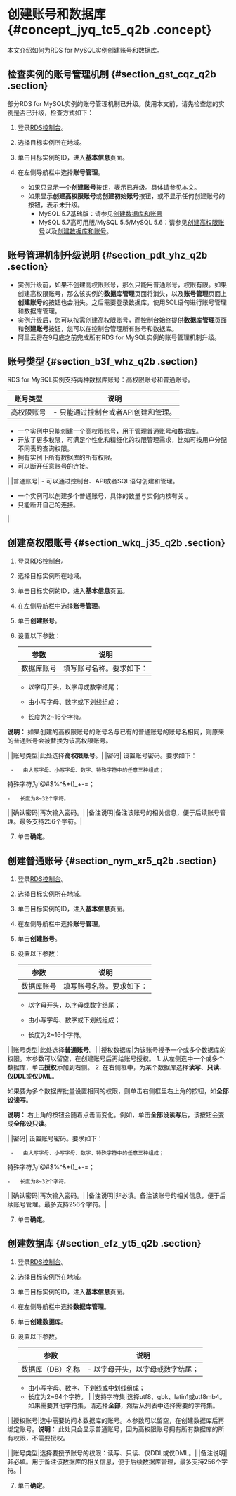# 创建账号和数据库 {#concept_jyq_tc5_q2b .concept}

本文介绍如何为RDS for MySQL实例创建账号和数据库。

## 检查实例的账号管理机制 {#section_gst_cqz_q2b .section}

部分RDS for MySQL实例的账号管理机制已升级。使用本文前，请先检查您的实例是否已升级，检查方式如下：

1.  登录[RDS控制台](https://rdsnext.console.aliyun.com)。
2.  选择目标实例所在地域。
3.  单击目标实例的ID，进入**基本信息**页面。
4.  在左侧导航栏中选择**账号管理**。

    -   如果只显示一个**创建账号**按钮，表示已升级。具体请参见本文。
    -   如果显示**创建高权限账号**或**创建初始账号**按钮，或不显示任何创建账号的按钮，表示未升级。
        -   MySQL 5.7基础版：请参见[创建数据库和账号](https://help.aliyun.com/document_detail/49015.html)
        -   MySQL 5.7高可用版/MySQL 5.5/MySQL 5.6：请参见[创建高权限账号](https://help.aliyun.com/document_detail/26130.html)以及[创建数据库和账号](https://help.aliyun.com/document_detail/26129.html)。

## 账号管理机制升级说明 {#section_pdt_yhz_q2b .section}

-   实例升级前，如果不创建高权限账号，那么只能用普通账号，权限有限。如果创建高权限账号，那么该实例的**数据库管理**页面将消失，以及**账号管理**页面上**创建账号**的按钮也会消失。之后需要登录数据库，使用SQL语句进行账号管理和数据库管理。
-   实例升级后，您可以按需创建高权限账号，而控制台始终提供**数据库管理**页面和**创建账号**按钮，您可以在控制台管理所有账号和数据库。
-   阿里云将在9月底之前完成所有RDS for MySQL实例的账号管理机制升级。

## 账号类型 {#section_b3f_whz_q2b .section}

RDS for MySQL实例支持两种数据库账号：高权限账号和普通账号。

|账号类型|说明|
|----|--|
|高权限账号| -   只能通过控制台或者API创建和管理。
-   一个实例中只能创建一个高权限账号，用于管理普通账号和数据库。
-   开放了更多权限，可满足个性化和精细化的权限管理需求，比如可按用户分配不同表的查询权限。
-   拥有实例下所有数据库的所有权限。
-   可以断开任意账号的连接。

 |
|普通账号| -   可以通过控制台、API或者SQL语句创建和管理。
-   一个实例可以创建多个普通账号，具体的数量与实例内核有关 。
-   只能断开自己的连接。

 |

## 创建高权限账号 {#section_wkq_j35_q2b .section}

1.  登录[RDS控制台](https://rdsnext.console.aliyun.com)。
2.  选择目标实例所在地域。
3.  单击目标实例的ID，进入**基本信息**页面。
4.  在左侧导航栏中选择**账号管理**。
5.  单击**创建账号**。
6.  设置以下参数：

    |参数|说明|
    |--|--|
    |数据库账号| 填写账号名称。要求如下：

     -   以字母开头，以字母或数字结尾；

    -   由小写字母、数字或下划线组成；

    -   长度为2~16个字符。

 **说明：** 如果创建的高权限账号的账号名与已有的普通账号的账号名相同，则原来的普通账号会被替换为该高权限账号。

 |
    |账号类型|此处选择**高权限账号**。|
    |密码| 设置账号密码。要求如下：

     -   由大写字母、小写字母、数字、特殊字符中的任意三种组成；

特殊字符为!@\#$%^&\*\(\)\_+-=；

    -   长度为8~32个字符。

 |
    |确认密码|再次输入密码。|
    |备注说明|备注该账号的相关信息，便于后续账号管理。最多支持256个字符。|

7.  单击**确定**。

## 创建普通账号 {#section_nym_xr5_q2b .section}

1.  登录[RDS控制台](https://rdsnext.console.aliyun.com)。
2.  选择目标实例所在地域。
3.  单击目标实例的ID，进入**基本信息**页面。
4.  在左侧导航栏中选择**账号管理**。
5.  单击**创建账号**。
6.  设置以下参数：

    |参数|说明|
    |--|--|
    |数据库账号| 填写账号名称。要求如下：

     -   以字母开头，以字母或数字结尾；

    -   由小写字母、数字或下划线组成；

    -   长度为2~16个字符。

 |
    |账号类型|此处选择**普通账号**。|
    |授权数据库|为该账号授予一个或多个数据库的权限。本参数可以留空，在创建账号后再给账号授权。    1.  从左侧选中一个或多个数据库，单击**授权**添加到右侧。
    2.  在右侧框中，为某个数据库选择**读写**、**只读**、**仅DDL**或**仅DML**。

如果要为多个数据库批量设置相同的权限，则单击右侧框里右上角的按钮，如**全部设读写**。

**说明：** 右上角的按钮会随着点击而变化。例如，单击**全部设读写**后，该按钮会变成**全部设只读**。

|
    |密码| 设置账号密码。要求如下：

     -   由大写字母、小写字母、数字、特殊字符中的任意三种组成；

特殊字符为!@\#$%^&\*\(\)\_+-=；

    -   长度为8~32个字符。

 |
    |确认密码|再次输入密码。|
    |备注说明|非必填。备注该账号的相关信息，便于后续账号管理。最多支持256个字符。|

7.  单击**确定**。

## 创建数据库 {#section_efz_yt5_q2b .section}

1.  登录[RDS控制台](https://rdsnext.console.aliyun.com)。
2.  选择目标实例所在地域。
3.  单击目标实例的ID，进入**基本信息**页面。
4.  在左侧导航栏中选择**数据库管理**。
5.  单击**创建数据库**。
6.  设置以下参数。

    |参数|说明|
    |--|--|
    |数据库（DB）名称|     -   以字母开头，以字母或数字结尾；
    -   由小写字母、数字、下划线或中划线组成；
    -   长度为2~64个字符。
 |
    |支持字符集|选择utf8、gbk、latin1或utf8mb4。如果需要其他字符集，请选择**全部**，然后从列表中选择需要的字符集。

|
    |授权账号|选中需要访问本数据库的账号。本参数可以留空，在创建数据库后再绑定账号。**说明：** 此处只会显示普通账号，因为高权限账号拥有所有数据库的所有权限，不需要授权。

|
    |账号类型|选择要授予账号的权限：读写、只读、仅DDL或仅DML。|
    |备注说明|非必填。用于备注该数据库的相关信息，便于后续数据库管理，最多支持256个字符。|

7.  单击**确定**。

